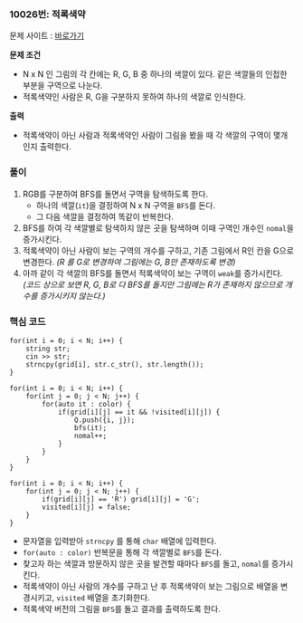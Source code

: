 ### 10026번: 적록색약

문제 사이트 : [바로가기](https://www.acmicpc.net/problem/10026)

**문제 조건**
- N x N 인 그림의 각 칸에는 R, G, B 중 하나의 색깔이 있다. 같은 색깔들의 인접한 부분을 구역으로 나눈다.
- 적록색약인 사람은 R, G을 구분하지 못하여 하나의 색깔로 인식한다.

**출력**  
- 적록색약이 아닌 사람과 적록색약인 사람이 그림을 봤을 때 각 색깔의 구역이 몇개 인지 출력한다.

### 풀이
1. RGB를 구분하여 BFS를 돌면서 구역을 탐색하도록 한다. 
    - 하나의 색깔(`it`)을 결정하여 N x N 구역을 `BFS`를 돈다.
    - 그 다음 색깔을 결정하여 똑같이 반복한다.
3. BFS를 하여 각 색깔별로 탐색하지 않은 곳을 탐색하며 이때 구역인 개수인 `nomal`을 증가시킨다.
4. 적록색약이 아닌 사람이 보는 구역의 개수를 구하고, 기존 그림에서 R인 칸을 G으로 변경한다.  _(R 를 G로 변경하여 그림에는 G, B만 존재하도록 변경)_
5. 아까 같이 각 색깔의 BFS를 돌면서 적록색약이 보는 구역이 `weak`를 증가시킨다.  _(코드 상으로 보면 R, G, B로 다 BFS를 돌지만 그림에는 R가 존재하지 않으므로 개수를 증가시키지 않는다.)_

### 핵심 코드
```
for(int i = 0; i < N; i++) {
    string str;
    cin >> str;
    strncpy(grid[i], str.c_str(), str.length());
}

for(int i = 0; i < N; i++) {
    for(int j = 0; j < N; j++) {
        for(auto it : color) {
            if(grid[i][j] == it && !visited[i][j]) {
                Q.push({i, j});
                bfs(it);
                nomal++;
            }
        }
    }
}

for(int i = 0; i < N; i++) {
    for(int j = 0; j < N; j++) {
        if(grid[i][j] == 'R') grid[i][j] = 'G';
        visited[i][j] = false;
    }
}
```
- 문자열을 입력받아 `strncpy` 를 통해 `char` 배열에 입력한다.
- `for(auto : color)` 반복문을 통해 각 색깔별로 `BFS`를 돈다.
- 찾고자 하는 색깔과 방문하지 않은 곳을 발견할 때마다 `BFS`를 돌고, `nomal`를 증가시킨다.
- 적록색약이 아닌 사람의 개수를 구하고 난 후 적록색약이 보는 그림으로 배열을 변경시키고, `visited` 배열을 초기화한다.
- 적록색약 버전의 그림을 `BFS`를 돌고 결과를 출력하도록 한다.
